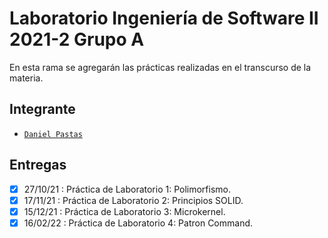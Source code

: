 # Laboratorio Ingeniería de Software II 2021-2 Grupo A

En esta rama se agregarán las prácticas realizadas en el transcurso de la materia.

## Integrante

-  [`Daniel Pastas`](https://github.com/pdaniel102)

  

## Entregas

-  [x] 27/10/21 : Práctica de Laboratorio 1: Polimorfismo.
-  [x] 17/11/21 : Práctica de Laboratorio 2: Principios SOLID.
-  [x] 15/12/21 : Práctica de Laboratorio 3: Microkernel.
-  [x] 16/02/22 : Práctica de Laboratorio 4: Patron Command.
